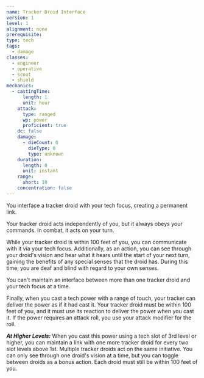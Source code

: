 ```yaml
---
name: Tracker Droid Interface
version: 1
level: 1
alignment: none
prerequisite: 
type: tech
tags:
  - damage
classes:
  - engineer
  - operative
  - scout
  - shield
mechanics:
  - castingTime:
      length: 1
      unit: hour
    attack:
      type: ranged
      wp: power
      proficient: true
    dc: false
    damage:
      - dieCount: 0
        dieType: 0
        type: unknown
    duration:
      length: 0
      unit: instant
    range:
      short: 10
    concentration: false
---
```

You interface a tracker droid with your tech focus, creating a permanent link. 

Your tracker droid acts independently of you, but it always obeys your commands. In combat, it acts on your turn.

While your tracker droid is within 100 feet of you, you can communicate with it via your tech focus. Additionally, as an action, you can see through your droid's vision and hear what it hears until the start of your next turn, gaining the benefits of any special senses that the droid has. During this time, you are deaf and blind with regard to your own senses.

You can't maintain an interface between more than one tracker droid and your tech focus at a time. 

Finally, when you cast a tech power with a range of touch, your tracker can deliver the power as if it had cast it. Your tracker droid must be within 100 feet of you, and it must use its reaction to deliver the power when you cast it. If the power requires an attack roll, you use your attack modifier for the roll.

***__At Higher Levels__:*** When you cast this power using a tech slot of 3rd level or higher, you can maintain a link with one more tracker droid for every two slot levels above 1st. Multiple tracker droids act on the same initiative. You can only see through one droid's vision at a time, but you can toggle between droids as a bonus action. Each droid must still be within 100 feet of you.
    